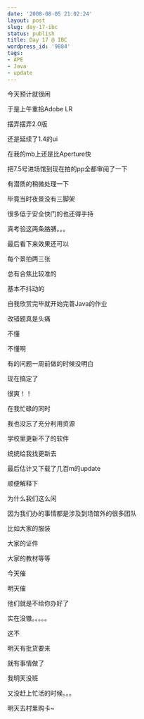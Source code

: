 ```yaml
---
date: '2008-08-05 21:02:24'
layout: post
slug: day-17-ibc
status: publish
title: Day 17 @ IBC
wordpress_id: '9884'
tags:
- APE
- Java
- update
---
```


今天预计就很闲


于是上午重拾Adobe LR


摆弄摆弄2.0版


还是延续了1.4的ui


在我的mb上还是比Aperture快


把7.5号进场馆到现在拍的pp全都审阅了一下


有潜质的稍微处理一下


毕竟当时夜景没有三脚架


很多低于安全快门的也还得手持


真考验这两条胳膊。。。


最后看下来效果还可以


每个景拍两三张


总有合焦比较准的


基本不抖动的


自我欣赏完毕就开始完善Java的作业


改错题真是头痛


不懂


不懂啊


有的问题一周前做的时候没明白


现在搞定了


很爽！！


在我忙碌的同时


我也没忘了充分利用资源


学校里更新不了的软件


统统给我找更新去


最后估计又下载了几百m的update


顺便解释下


为什么我们这么闲


因为我们办的事情都是涉及到场馆外的很多团队


比如大家的服装


大家的证件


大家的教材等等


今天催


明天催


他们就是不给你办好了


实在没辙。。。。。


这不


明天有批货要来


就有事情做了


我明天没班


又没赶上忙活的时候。。。


明天去村里购卡~
